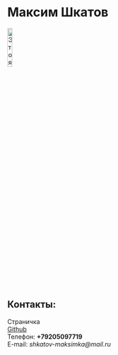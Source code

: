 <!doctype html>
<html>
  <head>
    <meta charset="utf-8">
    <title>Моя личная страничка</title>
  </head>
  <body>
    <left><h1>Максим Шкатов</h1></left>
    <left><img alt="Это я" width="15%" scr="me.jpg"></left>
    <br/>
    <h2>Контакты:</h2>
    Страничка <a href=https://vk.com/id504524604</a>
    <br/>
    <a href=https://github.com/MAXim-Shkatov123-creator/>Github</a>
    <br/>
    Телефон: <b>+79205097719</b>
    <br/>
    E-mail: <i>shkatov-maksimka@mail.ru</i>
  </body>
</html>













